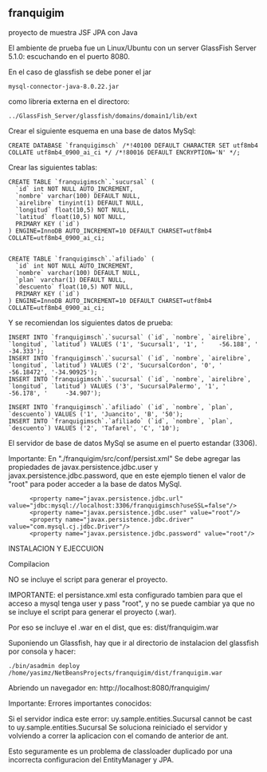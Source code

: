 ## franquigim
proyecto de muestra JSF JPA con Java

El ambiente de prueba fue un Linux/Ubuntu con un server GlassFish Server 5.1.0:
escuchando en el puerto 8080.

En el caso de glassfish se debe poner el jar
```
mysql-connector-java-8.0.22.jar
```
como libreria externa en el directoro:
```
../GlassFish_Server/glassfish/domains/domain1/lib/ext
```

Crear el siguiente esquema en una base de datos MySql:
```
CREATE DATABASE `franquigimsch` /*!40100 DEFAULT CHARACTER SET utf8mb4 COLLATE utf8mb4_0900_ai_ci */ /*!80016 DEFAULT ENCRYPTION='N' */;
```

Crear las siguientes tablas:

```
CREATE TABLE `franquigimsch`.`sucursal` (
  `id` int NOT NULL AUTO_INCREMENT,
  `nombre` varchar(100) DEFAULT NULL,  
  `airelibre` tinyint(1) DEFAULT NULL,
  `longitud` float(10,5) NOT NULL,
  `latitud` float(10,5) NOT NULL,
  PRIMARY KEY (`id`)
) ENGINE=InnoDB AUTO_INCREMENT=10 DEFAULT CHARSET=utf8mb4 COLLATE=utf8mb4_0900_ai_ci;


CREATE TABLE `franquigimsch`.`afiliado` (
  `id` int NOT NULL AUTO_INCREMENT,
  `nombre` varchar(100) DEFAULT NULL,  
  `plan` varchar(1) DEFAULT NULL,
  `descuento` float(10,5) NOT NULL,
  PRIMARY KEY (`id`)
) ENGINE=InnoDB AUTO_INCREMENT=10 DEFAULT CHARSET=utf8mb4 COLLATE=utf8mb4_0900_ai_ci;
```
Y se recomiendan los siguientes datos de prueba:

```
INSERT INTO `franquigimsch`.`sucursal` (`id`, `nombre`, `airelibre`, `longitud`, `latitud`) VALUES ('1', 'Sucursal1', '1', ' 	-56.188', ' 	-34.333');
INSERT INTO `franquigimsch`.`sucursal` (`id`, `nombre`, `airelibre`, `longitud`, `latitud`) VALUES ('2', 'SucursalCordon', '0', ' 	-56.18472', '-34.90925');
INSERT INTO `franquigimsch`.`sucursal` (`id`, `nombre`, `airelibre`, `longitud`, `latitud`) VALUES ('3', 'SucursalPalermo', '1', ' 	-56.178', ' 	-34.907');

INSERT INTO `franquigimsch`.`afiliado` (`id`, `nombre`, `plan`, `descuento`) VALUES ('1', 'Juancito', 'B', '50');
INSERT INTO `franquigimsch`.`afiliado` (`id`, `nombre`, `plan`, `descuento`) VALUES ('2', 'Tafarel', 'C', '10');
```
El servidor de base de datos MySql se asume en el puerto estandar (3306).

Importante: En "./franquigim/src/conf/persist.xml" Se debe agregar las propiedades de javax.persistence.jdbc.user y javax.persistence.jdbc.password, que en este ejemplo
tienen el valor de "root" para poder acceder a la base de datos MySql.
```
      <property name="javax.persistence.jdbc.url" value="jdbc:mysql://localhost:3306/franquigimsch?useSSL=false"/>
      <property name="javax.persistence.jdbc.user" value="root"/>
      <property name="javax.persistence.jdbc.driver" value="com.mysql.cj.jdbc.Driver"/>
      <property name="javax.persistence.jdbc.password" value="root"/>
```

INSTALACION Y EJECCUION

Compilacion

NO se incluye el script para generar el proyecto.

IMPORTANTE:
el persistance.xml esta configurado tambien para que el acceso a mysql tenga user y pass "root", y no se puede cambiar
ya que no se incluye el script para generar el proyecto (.war).

Por eso se incluye el .war en el dist, que es: dist/franquigim.war

Suponiendo un Glassfish, hay que ir al directorio de instalacion del glassfish por consola y hacer:

```
./bin/asadmin deploy /home/yasimz/NetBeansProjects/franquigim/dist/franquigim.war
```
Abriendo un navegador en: http://localhost:8080/franquigim/

Importante:
Errores importantes conocidos:

Si el servidor indica este error:
uy.sample.entities.Sucursal cannot be cast to uy.sample.entities.Sucursal
Se soluciona reiniciado el servidor y volviendo a correr la aplicacion con el comando de anterior de ant.

Esto seguramente es un problema de classloader duplicado por una incorrecta configuracion del EntityManager y JPA.
